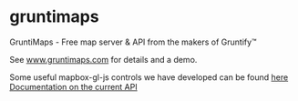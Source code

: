 # gruntimaps

GruntiMaps - Free map server &amp; API from the makers of Gruntify&trade;

See www.gruntimaps.com for details and a demo.

Some useful mapbox-gl-js controls we have developed can be found [here](../master/Gruntify.Controls)
[Documentation on the current API](../master/Gruntify.WebAPI/Documentation.md)
